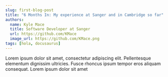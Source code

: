 ```yaml
---
slug: first-blog-post
title: "6 Months In: My experience at Sanger and in Cambridge so far"
authors:
  name: Kyle Mace
  title: Software Developer at Sanger
  url: https://github.com/KMace
  image_url: https://github.com/KMace.png
tags: [hola, docusaurus]
---
```


Lorem ipsum dolor sit amet, consectetur adipiscing elit. Pellentesque elementum dignissim ultricies. Fusce rhoncus ipsum tempor eros aliquam consequat. Lorem ipsum dolor sit amet
